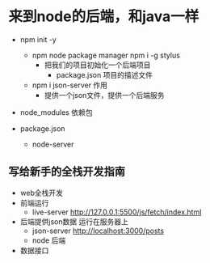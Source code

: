 # 来到node的后端，和java一样

- npm init -y
  - npm node package manager npm i -g stylus
    - 把我们的项目初始化一个后端项目
      - package.json 项目的描述文件
  - npm i json-server 作用
    - 提供一个json文件，提供一个后端服务

- node_modules 依赖包
- package.json
  - node-server

## 写给新手的全栈开发指南

- web全栈开发
- 前端运行
  - live-server <http://127.0.0.1:5500/js/fetch/index.html>
- 后端提供json数据 运行在服务器上
  - json-server <http://localhost:3000/posts>
  - node 后端
- 数据接口